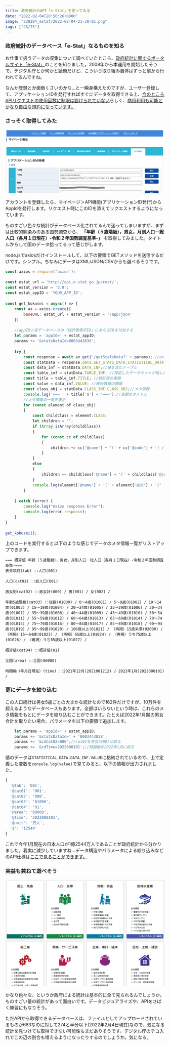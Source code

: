 ```yaml
---
title: 政府統計のAPI「e-Stat」を使ってみる
date: "2022-02-04T20:50:26+0900"
image: "220204_estat/2022-02-04-21-38-01.png"
tags: ["JS/TS"]
---
```


### 政府統計のデータベース「e-Stat」なるものを知る

お仕事で扱うデータの収集について調べていたところ、[政府統計に関するポータルサイト「e-Stat」](https://e-stat.go.jp/)のことを知りました。2008年から本運用を開始したそうで、デジタル庁とか何かと話題だけど、こういう取り組み自体はずっと前から行われてるんですね。

なんか登録とか面倒くさいのかな…と一瞬身構えたのですが、ユーザー登録して、アプリケーションIDを発行すればすぐにデータを取得できる上、[今のところAPIリクエストの使用回数に制限は設けられていない](https://www.e-stat.go.jp/api/api-dev/faq#q_2_3)らしく、[商用利用も可能とかなり自由な規約になっています。](https://www.e-stat.go.jp/terms-of-use)

### さっそく取得してみた

![](2022-02-04-21-11-58.png)

アカウントを登録したら、マイページ＞API機能(アプリケーションID発行)からAppIdを発行します。リクエスト時にこのIDを添えてリクエストするようになっています。

ものすごい色々な統計がデータベース化されてるんで迷ってしまいますが、まずは比較的馴染みのある国勢調査から、 **「年齢（５歳階級），男女，月別人口－総人口（各月１日現在）-令和２年国勢調査基準-」** を取得してみました。タイトルからして国のデータ拾ってるって感じがします。

node.jsでaxiosだけインストールして、以下の要領でGETメソッドを送信するだけです。シンプル。ちなみにデータはXML/JSON/CSVからも選べるそうです。

```js
const axios = require('axios');

const estat_url = 'http://api.e-stat.go.jp/rest/';
const estat_version = '3.0';
const estat_appID = 'YOUR_APP_ID';

const get_kokusei = async() => {
	const ax = axios.create({
		baseURL: estat_url + estat_version + '/app/json'
	})

    //appIDと各データベースの「統計表表示ID」にあたるIDを付加する
	let params = 'appId=' + estat_appID;
	params += '&statsDataId=0003443838';

	try {
		const response = await ax.get('/getStatsData?' + params); //axiosでget
		const statData = response.data.GET_STATS_DATA.STATISTICAL_DATA; //統計データの情報
		const data_inf = statData.DATA_INF;//値を含むテーブル
		const table_inf = statData.TABLE_INF; //指定したデータセットが指し示す統計データの情報
		const title = table_inf.TITLE; //統計表の表題
		const value = data_inf.VALUE; //統計数値の情報
		const class_obj = statData.CLASS_INF.CLASS_OBJ;//メタ情報
		console.log('=== ' + title['$'] + '===');//表題のタイトル
		//メタ情報の一覧を表示
		for (const element of class_obj)
		{
			const childClass = element.CLASS;
			let children = "";
			if (Array.isArray(childClass))
			{
				for (const cc of childClass)
				{
					children += cc['@name'] + '(' + cc['@code'] + ') / ';
				}	
			}
			else
			{
				children += childClass['@name'] + '(' + childClass['@code'] + ')';
			}
			console.log(element['@name'] + '(' + element['@id'] + ')' + ' ::' + children + '\n');
		}

	} catch (error) {
		console.log("Axios response Error");
        console.log(error.response);
	}
}

get_kokusei();
```

上のコードを実行すると以下のような感じでデータのメタ情報一覧がリストアップできます。

```
=== 概算値 年齢（５歳階級），男女，月別人口－総人口（各月１日現在）-令和２年国勢調査基準-===
表章項目(tab) ::人口(001)

人口(cat01) ::総人口(001)

男女別(cat02) ::男女計(000) / 男(001) / 女(002) /

年齢5歳階級(cat03) ::総数(01000) / 0～4歳(01001) / 5～9歳(01002) / 10～14歳(01003) / 15～19歳(01004) / 20～24歳(01005) / 25～29歳(01006) / 30～34歳(01007) / 35～39歳(01008) / 40～44歳(01009) / 45～49歳(01010) / 50～54 歳(01011) / 55～59歳(01012) / 60～64歳(01013) / 65～69歳(01014) / 70～74歳(01015) / 75～79歳(01016) / 80～84歳(01017) / 85～89歳(01018) / 90～94歳(01019) / 95～99歳(01020) / 100歳以上(01021) / （再掲）15歳未満(02000) / （再掲）15～64歳(01023) / （再掲）65歳以上(01024) / （再掲）うち75歳以上(01026) / （再掲）うち85歳以上(01027) /

概算値(cat04) ::概算値(01)

全国(area) ::全国(00000)

時間軸（年月日現在）(time) ::2021年12月(2021001212) / 2022年1月(2022000101) /
```


### 更にデータを絞り込む

この人口統計は男女5歳ごとの大まかな統計なので162件だけですが、10万件を超えるようなデータベースもあります。全部はいらないという時は、これらのメタ情報をもとにデータを絞り込むことができます。たとえば2022年1月期の男女合計を取りたい場合、パラメータを以下の要領で追加します。

```js
	let params = 'appId=' + estat_appID;
	params += '&statsDataId=' + '0003443838';
	params += '&cdCat02=000';//cat02を男女(000)に絞る
	params += '&cdTime=2022000101';//時間軸を2022年1月に絞る
```

値のデータは`STATISTICAL_DATA.DATA_INF.VALUE`に格納されているので、上で定義した変数を`console.log(value)`で見てみると、以下の情報が出力されました。

```js
{
  '@tab': '001',
  '@cat01': '001',
  '@cat02': '000',
  '@cat03': '01000',
  '@cat04': '01',
  '@area': '00000',
  '@time': '2022000101',
  '@unit': '万人',
  '$': '12544'
}
```

これで今年1月現在の日本人口が1億2544万人であることが政府統計から分かりました。着実に減少していますね…データ構造やパラメータによる絞り込みなどのAPI仕様は[ここで見ることができます。](https://www.e-stat.go.jp/api/api-info/api-spec)

### 実益も兼ねて遊べそう

![](2022-02-04-21-38-01.png)

かなり色々な、というか政府による統計は基本的に全て見られるんでしょうか。ものすごい量の統計があって面白いです。データビジュアライズや、APIをさばく練習にもなりそう。

ただAPIから取得できるデータベースは、ファイルとしてアップロードされているものが683なのに対して274と半分以下(2022年2月4日現在)なので、気になる統計を見つけても取得できない可能性もまだありそうです。デジタル庁のテコ入れでこの辺の割合も増えるようになったりするのでしょうか。気になる。